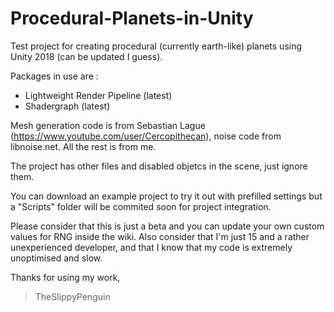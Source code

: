 # Procedural-Planets-in-Unity
Test project for creating procedural (currently earth-like) planets using Unity 2018 (can be updated I guess). 

Packages in use are :
- Lightweight Render Pipeline (latest)
- Shadergraph (latest)

Mesh generation code is from Sebastian Lague (https://www.youtube.com/user/Cercopithecan),
noise code from libnoise.net.
All the rest is from me.

The project has other files and disabled objetcs in the scene, just ignore them.

You can download an example project to try it out with prefilled settings but a "Scripts" folder will be commited soon for project integration.

Please consider that this is just a beta and you can update your own custom values for RNG inside the wiki.
Also consider that I'm just 15 and a rather unexperienced developer, and that I know that my code is 
extremely unoptimised and slow.

Thanks for using my work,
>TheSlippyPenguin
